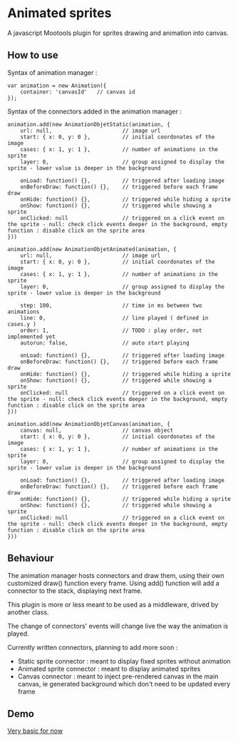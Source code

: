 Animated sprites
===========

A javascript Mootools plugin for sprites drawing and animation into canvas.


How to use
----------

Syntax of animation manager :

    var animation = new Animation({
        container: 'canvasId'   // canvas id
    });


Syntax of the connectors added in the animation manager :

    animation.add(new AnimationObjetStatic(animation, {
        url: null,                      // image url
        start: { x: 0, y: 0 },          // initial coordonates of the image
        cases: { x: 1, y: 1 },          // number of animations in the sprite
        layer: 0,                       // group assigned to display the sprite - lower value is deeper in the background

        onLoad: function() {},          // triggered after loading image
        onBeforeDraw: function() {},    // triggered before each frame draw
        onHide: function() {},          // triggered while hiding a sprite
        onShow: function() {},          // triggered while showing a sprite
        onClicked: null                 // triggered on a click event on the sprite - null: check click events deeper in the background, empty function : disable click on the sprite area
    }))

    animation.add(new AnimationObjetAnimated(animation, {
        url: null,                      // image url
        start: { x: 0, y: 0 },          // initial coordonates of the image
        cases: { x: 1, y: 1 },          // number of animations in the sprite
        layer: 0,                       // group assigned to display the sprite - lower value is deeper in the background

        step: 100,                      // time in ms between two animations
        line: 0,                        // line played ( defined in cases.y )
        order: 1,                       // TODO : play order, not implemented yet
        autorun: false,                 // auto start playing

        onLoad: function() {},          // triggered after loading image
        onBeforeDraw: function() {},    // triggered before each frame draw
        onHide: function() {},          // triggered while hiding a sprite
        onShow: function() {},          // triggered while showing a sprite
        onClicked: null                 // triggered on a click event on the sprite - null: check click events deeper in the background, empty function : disable click on the sprite area
    }))

    animation.add(new AnimationObjetCanvas(animation, {
        canvas: null,                   // canvas object
        start: { x: 0, y: 0 },          // initial coordonates of the image
        cases: { x: 1, y: 1 },          // number of animations in the sprite
        layer: 0,                       // group assigned to display the sprite - lower value is deeper in the background

        onLoad: function() {},          // triggered after loading image
        onBeforeDraw: function() {},    // triggered before each frame draw
        onHide: function() {},          // triggered while hiding a sprite
        onShow: function() {},          // triggered while showing a sprite
        onClicked: null                 // triggered on a click event on the sprite - null: check click events deeper in the background, empty function : disable click on the sprite area
    }))


Behaviour
---------

The animation manager hosts connectors and draw them, using their own customized draw() function every frame.
Using add() function will add a connector to the stack, displaying next frame.

This plugin is more or less meant to be used as a middleware, drived by another class.

The change of connectors' events will change live the way the animation is played.

Currently written connectors, planning to add more soon :

 - Static sprite connector : meant to display fixed sprites without animation
 - Animated sprite connector : meant to display animated sprites
 - Canvas connector : meant to inject pre-rendered canvas in the main canvas, ie generated background which don't need to be updated every frame


Demo
----

[Very basic for now](http://oliv.hazlab.fr/otranim)